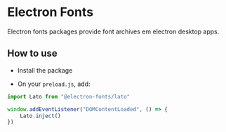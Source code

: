 # Electron Fonts

Electron fonts packages provide font archives em electron desktop apps.

## How to use

* Install the package

* On your `preload.js`, add:

```ts
import Lato from "@electron-fonts/lato"

window.addEventListener("DOMContentLoaded", () => {
    Lato.inject()
})
```